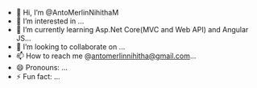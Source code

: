 - 👋 Hi, I’m @AntoMerlinNihithaM
- 👀 I’m interested in ...
- 🌱 I’m currently learning Asp.Net Core(MVC and Web API) and Angular JS...
- 💞️ I’m looking to collaborate on ...
- 📫 How to reach me @antomerlinnihitha@gmail.com...
- 😄 Pronouns: ...
- ⚡ Fun fact: ...

<!---
AntoMerlinNihithaM/AntoMerlinNihithaM is a ✨ special ✨ repository because its `README.md` (this file) appears on your GitHub profile.
You can click the Preview link to take a look at your changes.
--->
